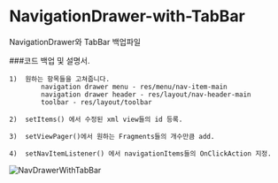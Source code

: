 # NavigationDrawer-with-TabBar
NavigationDrawer와 TabBar 백업파일


###코드 백업 및 설명서.
    
    1)  원하는 항목들을 고쳐줍니다.
            navigation drawer menu - res/menu/nav-item-main
            navigation drawer header - res/layout/nav-header-main
            toolbar - res/layout/toolbar
        
    2)  setItems() 에서 수정된 xml view들의 id 등록.
    
    3)  setViewPager()에서 원하는 Fragments들의 개수만큼 add.
    
    4)  setNavItemListener() 에서 navigationItems들의 OnClickAction 지정.


![NavDrawerWithTabBar](https://user-images.githubusercontent.com/66776472/93976253-af492080-fdb3-11ea-8c7f-92b15b2a6c20.gif)
